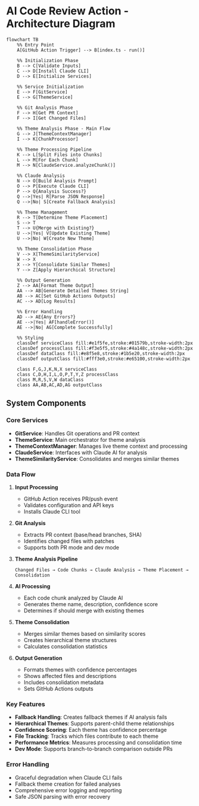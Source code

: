 # AI Code Review Action - Architecture Diagram

```mermaid
flowchart TB
    %% Entry Point
    A[GitHub Action Trigger] --> B[index.ts - run()]
    
    %% Initialization Phase
    B --> C[Validate Inputs]
    C --> D[Install Claude CLI]
    D --> E[Initialize Services]
    
    %% Service Initialization
    E --> F[GitService]
    E --> G[ThemeService]
    
    %% Git Analysis Phase
    F --> H[Get PR Context]
    F --> I[Get Changed Files]
    
    %% Theme Analysis Phase - Main Flow
    G --> J[ThemeContextManager]
    I --> K[ChunkProcessor]
    
    %% Theme Processing Pipeline
    K --> L[Split Files into Chunks]
    L --> M[For Each Chunk]
    M --> N[ClaudeService.analyzeChunk()]
    
    %% Claude Analysis
    N --> O[Build Analysis Prompt]
    O --> P[Execute Claude CLI]
    P --> Q{Analysis Success?}
    Q -->|Yes| R[Parse JSON Response]
    Q -->|No| S[Create Fallback Analysis]
    
    %% Theme Management
    R --> T[Determine Theme Placement]
    S --> T
    T --> U{Merge with Existing?}
    U -->|Yes| V[Update Existing Theme]
    U -->|No| W[Create New Theme]
    
    %% Theme Consolidation Phase
    V --> X[ThemeSimilarityService]
    W --> X
    X --> Y[Consolidate Similar Themes]
    Y --> Z[Apply Hierarchical Structure]
    
    %% Output Generation
    Z --> AA[Format Theme Output]
    AA --> AB[Generate Detailed Themes String]
    AB --> AC[Set GitHub Actions Outputs]
    AC --> AD[Log Results]
    
    %% Error Handling
    AD --> AE{Any Errors?}
    AE -->|Yes| AF[handleError()]
    AE -->|No| AG[Complete Successfully]
    
    %% Styling
    classDef serviceClass fill:#e1f5fe,stroke:#01579b,stroke-width:2px
    classDef processClass fill:#f3e5f5,stroke:#4a148c,stroke-width:2px
    classDef dataClass fill:#e8f5e8,stroke:#1b5e20,stroke-width:2px
    classDef outputClass fill:#fff3e0,stroke:#e65100,stroke-width:2px
    
    class F,G,J,K,N,X serviceClass
    class C,D,H,I,L,O,P,T,Y,Z processClass
    class M,R,S,V,W dataClass
    class AA,AB,AC,AD,AG outputClass
```

## System Components

### Core Services
- **GitService**: Handles Git operations and PR context
- **ThemeService**: Main orchestrator for theme analysis
- **ThemeContextManager**: Manages live theme context and processing
- **ClaudeService**: Interfaces with Claude AI for analysis
- **ThemeSimilarityService**: Consolidates and merges similar themes

### Data Flow

1. **Input Processing**
   - GitHub Action receives PR/push event
   - Validates configuration and API keys
   - Installs Claude CLI tool

2. **Git Analysis**
   - Extracts PR context (base/head branches, SHA)
   - Identifies changed files with patches
   - Supports both PR mode and dev mode

3. **Theme Analysis Pipeline**
   ```
   Changed Files → Code Chunks → Claude Analysis → Theme Placement → Consolidation
   ```

4. **AI Processing**
   - Each code chunk analyzed by Claude AI
   - Generates theme name, description, confidence score
   - Determines if should merge with existing themes

5. **Theme Consolidation**
   - Merges similar themes based on similarity scores
   - Creates hierarchical theme structures
   - Calculates consolidation statistics

6. **Output Generation**
   - Formats themes with confidence percentages
   - Shows affected files and descriptions
   - Includes consolidation metadata
   - Sets GitHub Actions outputs

### Key Features

- **Fallback Handling**: Creates fallback themes if AI analysis fails
- **Hierarchical Themes**: Supports parent-child theme relationships  
- **Confidence Scoring**: Each theme has confidence percentage
- **File Tracking**: Tracks which files contribute to each theme
- **Performance Metrics**: Measures processing and consolidation time
- **Dev Mode**: Supports branch-to-branch comparison outside PRs

### Error Handling

- Graceful degradation when Claude CLI fails
- Fallback theme creation for failed analyses
- Comprehensive error logging and reporting
- Safe JSON parsing with error recovery